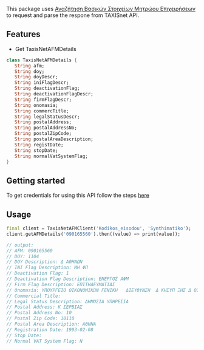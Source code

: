 This package uses [Αναζήτηση Βασικών Στοιχείων Μητρώου Επιχειρήσεων](https://www.aade.gr/epiheiriseis/forologikes-ypiresies/mitroo/anazitisi-basikon-stoiheion-mitrooy-epiheiriseo])
to request and parse the respone from TAXISnet API.

## Features

- Get TaxisNetAFMDetails
```dart
class TaxisNetAFMDetails {
   String afm;
   String doy;
   String doyDescr;
   String iniFlagDescr;
   String deactivationFlag;
   String deactivationFlagDescr;
   String firmFlagDescr;
   String onomasia;
   String commercTitle;
   String legalStatusDescr;
   String postalAddress;
   String postalAddressNo;
   String postalZipCode;
   String postalAreaDescription;
   String registDate;
   String stopDate;
   String normalVatSystemFlag;
}
```

## Getting started

To get credentials for using this API follow the steps [here](https://www.aade.gr/epiheiriseis/forologikes-ypiresies/mitroo/anazitisi-basikon-stoiheion-mitrooy-epiheiriseon)

## Usage

```dart
final client = TaxisNetAFMClient('Kodikos_eisodou', 'Synthimatiko');
client.getAFMDetails('090165560').then((value) => print(value));

// output:
// AFM: 090165560
// DOY: 1104
// DOY Description: Δ ΑΘΗΝΩΝ
// INI Flag Description: ΜΗ ΦΠ
// Deactivation Flag: 1
// Deactivation Flag Description: ΕΝΕΡΓΟΣ ΑΦΜ
// Firm Flag Description: ΕΠΙΤΗΔΕΥΜΑΤΙΑΣ
// Onomasia: ΥΠΟΥΡΓΕΙΟ ΟΙΚΟΝΟΜΙΚΩΝ ΓΕΝΙΚΗ   ΔIEYΘΥΝΣΗ  Δ ΚΗΣΥΠ ΞΗΣ Δ ΟΙΚ
// Commercial Title:
// Legal Status Description: ΔΗΜΟΣΙΑ ΥΠΗΡΕΣΙΑ
// Postal Address: Κ ΣΕΡΒΙΑΣ
// Postal Address No: 10
// Postal Zip Code: 10110
// Postal Area Description: ΑΘΗΝΑ
// Registration Date: 1993-02-08
// Stop Date:
// Normal VAT System Flag: N
```
